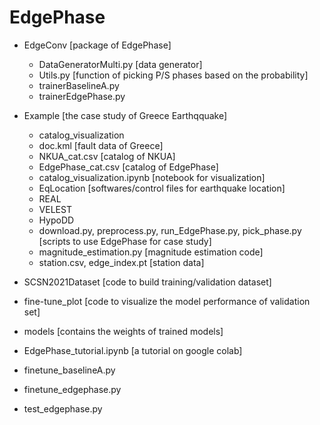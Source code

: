 # EdgePhase

- EdgeConv [package of EdgePhase]
  - DataGeneratorMulti.py [data generator]
  - Utils.py [function of picking P/S phases based on the  probability]
  - trainerBaselineA.py
  - trainerEdgePhase.py

- Example [the case study of Greece Earthqquake]
  -  catalog_visualization 
    -  doc.kml [fault data of Greece]
    -  NKUA_cat.csv [catalog of NKUA]
    -  EdgePhase_cat.csv [catalog of EdgePhase]
    -  catalog_visualization.ipynb [notebook for visualization]
  -  EqLocation [softwares/control files for earthquake location]
    -  REAL
    -  VELEST
    -  HypoDD
  - download.py, preprocess.py, run_EdgePhase.py, pick_phase.py [scripts to use EdgePhase for case study]
  - magnitude_estimation.py [magnitude estimation code]
  - station.csv, edge_index.pt [station data]
 
- SCSN2021Dataset [code to build training/validation dataset]
- fine-tune_plot [code to visualize the model performance of validation set]
- models [contains the weights of trained models]

- EdgePhase_tutorial.ipynb [a tutorial on google colab]
- finetune_baselineA.py
- finetune_edgephase.py
- test_edgephase.py

